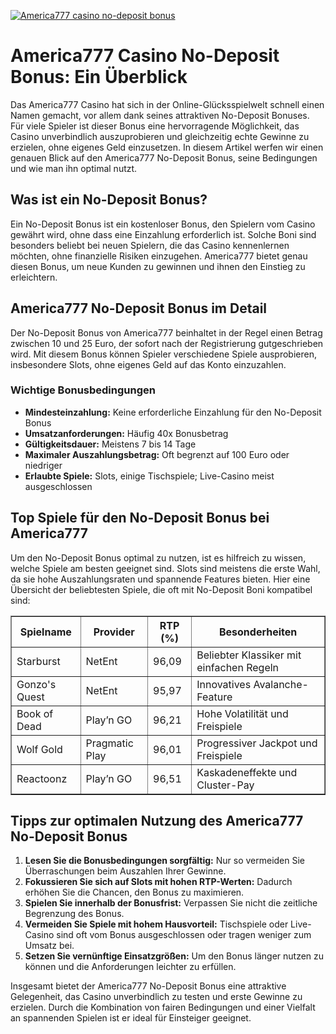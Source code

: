 [![America777 casino no-deposit bonus](https://123-caf.pages.dev/gitsignup.png)](https://vrmoo.ru/Bt82HjjY)

<h1>America777 Casino No-Deposit Bonus: Ein Überblick</h1>  <p>Das America777 Casino hat sich in der Online-Glücksspielwelt schnell einen Namen gemacht, vor allem dank seines attraktiven No-Deposit Bonuses. Für viele Spieler ist dieser Bonus eine hervorragende Möglichkeit, das Casino unverbindlich auszuprobieren und gleichzeitig echte Gewinne zu erzielen, ohne eigenes Geld einzusetzen. In diesem Artikel werfen wir einen genauen Blick auf den America777 No-Deposit Bonus, seine Bedingungen und wie man ihn optimal nutzt.</p>  <h2>Was ist ein No-Deposit Bonus?</h2>  <p>Ein No-Deposit Bonus ist ein kostenloser Bonus, den Spielern vom Casino gewährt wird, ohne dass eine Einzahlung erforderlich ist. Solche Boni sind besonders beliebt bei neuen Spielern, die das Casino kennenlernen möchten, ohne finanzielle Risiken einzugehen. America777 bietet genau diesen Bonus, um neue Kunden zu gewinnen und ihnen den Einstieg zu erleichtern.</p>  <h2>America777 No-Deposit Bonus im Detail</h2>  <p>Der No-Deposit Bonus von America777 beinhaltet in der Regel einen Betrag zwischen 10 und 25 Euro, der sofort nach der Registrierung gutgeschrieben wird. Mit diesem Bonus können Spieler verschiedene Spiele ausprobieren, insbesondere Slots, ohne eigenes Geld auf das Konto einzuzahlen.</p>  <h3>Wichtige Bonusbedingungen</h3>  <ul>   <li><strong>Mindesteinzahlung:</strong> Keine erforderliche Einzahlung für den No-Deposit Bonus</li>   <li><strong>Umsatzanforderungen:</strong> Häufig 40x Bonusbetrag</li>   <li><strong>Gültigkeitsdauer:</strong> Meistens 7 bis 14 Tage</li>   <li><strong>Maximaler Auszahlungsbetrag:</strong> Oft begrenzt auf 100 Euro oder niedriger</li>   <li><strong>Erlaubte Spiele:</strong> Slots, einige Tischspiele; Live-Casino meist ausgeschlossen</li> </ul>  <h2>Top Spiele für den No-Deposit Bonus bei America777</h2>  <p>Um den No-Deposit Bonus optimal zu nutzen, ist es hilfreich zu wissen, welche Spiele am besten geeignet sind. Slots sind meistens die erste Wahl, da sie hohe Auszahlungsraten und spannende Features bieten. Hier eine Übersicht der beliebtesten Spiele, die oft mit No-Deposit Boni kompatibel sind:</p>  <table border="1" cellpadding="8" cellspacing="0">   <thead>     <tr>       <th>Spielname</th>       <th>Provider</th>       <th>RTP (%)</th>       <th>Besonderheiten</th>     </tr>   </thead>   <tbody>     <tr>       <td>Starburst</td>       <td>NetEnt</td>       <td>96,09</td>       <td>Beliebter Klassiker mit einfachen Regeln</td>     </tr>     <tr>       <td>Gonzo's Quest</td>       <td>NetEnt</td>       <td>95,97</td>       <td>Innovatives Avalanche-Feature</td>     </tr>     <tr>       <td>Book of Dead</td>       <td>Play’n GO</td>       <td>96,21</td>       <td>Hohe Volatilität und Freispiele</td>     </tr>     <tr>       <td>Wolf Gold</td>       <td>Pragmatic Play</td>       <td>96,01</td>       <td>Progressiver Jackpot und Freispiele</td>     </tr>     <tr>       <td>Reactoonz</td>       <td>Play’n GO</td>       <td>96,51</td>       <td>Kaskadeneffekte und Cluster-Pay</td>     </tr>   </tbody> </table>  <h2>Tipps zur optimalen Nutzung des America777 No-Deposit Bonus</h2>  <ol>   <li><strong>Lesen Sie die Bonusbedingungen sorgfältig:</strong> Nur so vermeiden Sie Überraschungen beim Auszahlen Ihrer Gewinne.</li>   <li><strong>Fokussieren Sie sich auf Slots mit hohen RTP-Werten:</strong> Dadurch erhöhen Sie die Chancen, den Bonus zu maximieren.</li>   <li><strong>Spielen Sie innerhalb der Bonusfrist:</strong> Verpassen Sie nicht die zeitliche Begrenzung des Bonus.</li>   <li><strong>Vermeiden Sie Spiele mit hohem Hausvorteil:</strong> Tischspiele oder Live-Casino sind oft vom Bonus ausgeschlossen oder tragen weniger zum Umsatz bei.</li>   <li><strong>Setzen Sie vernünftige Einsatzgrößen:</strong> Um den Bonus länger nutzen zu können und die Anforderungen leichter zu erfüllen.</li> </ol>  <p>Insgesamt bietet der America777 No-Deposit Bonus eine attraktive Gelegenheit, das Casino unverbindlich zu testen und erste Gewinne zu erzielen. Durch die Kombination von fairen Bedingungen und einer Vielfalt an spannenden Spielen ist er ideal für Einsteiger geeignet.</p>